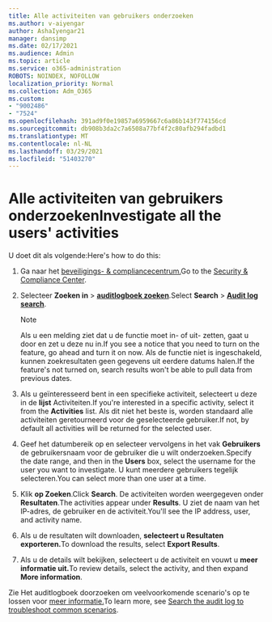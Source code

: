 ```yaml
---
title: Alle activiteiten van gebruikers onderzoeken
ms.author: v-aiyengar
author: AshaIyengar21
manager: dansimp
ms.date: 02/17/2021
ms.audience: Admin
ms.topic: article
ms.service: o365-administration
ROBOTS: NOINDEX, NOFOLLOW
localization_priority: Normal
ms.collection: Adm_O365
ms.custom:
- "9002486"
- "7524"
ms.openlocfilehash: 391ad9f0e19857a6959667c6a86b143f774156cd
ms.sourcegitcommit: db908b3da2c7a6508a77bf4f2c80afb294fadbd1
ms.translationtype: MT
ms.contentlocale: nl-NL
ms.lasthandoff: 03/29/2021
ms.locfileid: "51403270"
---
```

# <a name="investigate-all-the-users-activities"></a><span data-ttu-id="32b61-102">Alle activiteiten van gebruikers onderzoeken</span><span class="sxs-lookup"><span data-stu-id="32b61-102">Investigate all the users' activities</span></span>

<span data-ttu-id="32b61-103">U doet dit als volgende:</span><span class="sxs-lookup"><span data-stu-id="32b61-103">Here's how to do this:</span></span>

1. <span data-ttu-id="32b61-104">Ga naar het [beveiligings- & compliancecentrum.](https://go.microsoft.com/fwlink/p/?linkid=2077143)</span><span class="sxs-lookup"><span data-stu-id="32b61-104">Go to the [Security & Compliance Center](https://go.microsoft.com/fwlink/p/?linkid=2077143).</span></span>
1. <span data-ttu-id="32b61-105">Selecteer **Zoeken in**  >  **[auditlogboek zoeken](https://go.microsoft.com/fwlink/?linkid=2103759)**.</span><span class="sxs-lookup"><span data-stu-id="32b61-105">Select **Search** > **[Audit log search](https://go.microsoft.com/fwlink/?linkid=2103759)**.</span></span>
    > [!NOTE]
    > <span data-ttu-id="32b61-106">Als u een melding ziet dat u de functie moet in- of uit- zetten, gaat u door en zet u deze nu in.</span><span class="sxs-lookup"><span data-stu-id="32b61-106">If you see a notice that you need to turn on the feature, go ahead and turn it on now.</span></span> <span data-ttu-id="32b61-107">Als de functie niet is ingeschakeld, kunnen zoekresultaten geen gegevens uit eerdere datums halen.</span><span class="sxs-lookup"><span data-stu-id="32b61-107">If the feature's not turned on, search results won't be able to pull data from previous dates.</span></span>

1. <span data-ttu-id="32b61-108">Als u geïnteresseerd bent in een specifieke activiteit, selecteert u deze in de **lijst** Activiteiten.</span><span class="sxs-lookup"><span data-stu-id="32b61-108">If you're interested in a specific activity, select it from the **Activities** list.</span></span> <span data-ttu-id="32b61-109">Als dit niet het beste is, worden standaard alle activiteiten geretourneerd voor de geselecteerde gebruiker.</span><span class="sxs-lookup"><span data-stu-id="32b61-109">If not, by default all activities will be returned for the selected user.</span></span>
1. <span data-ttu-id="32b61-110">Geef het datumbereik op en selecteer vervolgens in het vak **Gebruikers** de gebruikersnaam voor de gebruiker die u wilt onderzoeken.</span><span class="sxs-lookup"><span data-stu-id="32b61-110">Specify the date range, and then in the **Users** box, select the username for the user you want to investigate.</span></span> <span data-ttu-id="32b61-111">U kunt meerdere gebruikers tegelijk selecteren.</span><span class="sxs-lookup"><span data-stu-id="32b61-111">You can select more than one user at a time.</span></span>
1. <span data-ttu-id="32b61-112">Klik **op Zoeken**.</span><span class="sxs-lookup"><span data-stu-id="32b61-112">Click **Search**.</span></span> <span data-ttu-id="32b61-113">De activiteiten worden weergegeven onder **Resultaten**.</span><span class="sxs-lookup"><span data-stu-id="32b61-113">The activities appear under **Results**.</span></span> <span data-ttu-id="32b61-114">U ziet de naam van het IP-adres, de gebruiker en de activiteit.</span><span class="sxs-lookup"><span data-stu-id="32b61-114">You'll see the IP address, user, and activity name.</span></span>
1. <span data-ttu-id="32b61-115">Als u de resultaten wilt downloaden, **selecteert u Resultaten exporteren.**</span><span class="sxs-lookup"><span data-stu-id="32b61-115">To download the results, select **Export Results**.</span></span>
1. <span data-ttu-id="32b61-116">Als u de details wilt bekijken, selecteert u de activiteit en vouwt u **meer informatie uit.**</span><span class="sxs-lookup"><span data-stu-id="32b61-116">To review details, select the activity, and then expand **More information**.</span></span>

<span data-ttu-id="32b61-117">Zie Het auditlogboek doorzoeken om veelvoorkomende scenario's op te lossen voor [meer informatie.](https://go.microsoft.com/fwlink/?linkid=2103944)</span><span class="sxs-lookup"><span data-stu-id="32b61-117">To learn more, see [Search the audit log to troubleshoot common scenarios](https://go.microsoft.com/fwlink/?linkid=2103944).</span></span>